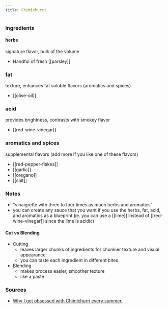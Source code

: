 ```yaml
---
title: Chimichurri
---
```

### Ingredients
#### herbs
signature flavor, bulk of the volume
- Handful of fresh [[parsley]]

### fat
texture, enhances fat soluble flavors (aromatics and spices)
- [[olive-oil]]

### acid
provides brightness, contrasts with smokey flavor 
- [[red-wine-vinegar]]

### aromatics and spices
supplemental flavors (add more if you like one of these flavors)
- [[red-pepper-flakes]]
- [[garlic]]
- [[oregano]]
- [[salt]]

### Notes
- "vinaigrette with three to four times as much herbs and aromatics" 
- you can create any sauce that you want if you use the herbs, fat, acid, and aromatics as a blueprint (ie. you can use a [[lime]] instead of [[red-wine-vinegar]] since the lime is acidic)

#### Cut vs Blending
- Cutting
	- leaves larger chunks of ingredients for chunkier texture and visual appearance
	- you can taste each ingredient in different bites
- Blending
	- makes process easier, smoother texture 
	- like a paste

### Sources
- [Why I get obsessed with Chimichurri every summer.](https://www.youtube.com/watch?v=HXesSmxVNMs)
